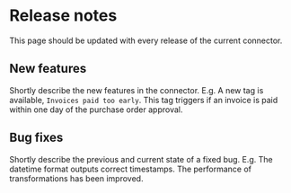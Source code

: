 # Release notes
This page should be updated with every release of the current connector.

## New features
Shortly describe the new features in the connector. E.g. A new tag is available, `Invoices paid too early`. This tag triggers if an invoice is paid within one day of the purchase order approval.

## Bug fixes
Shortly describe the previous and current state of a fixed bug. E.g. The datetime format outputs correct timestamps. The performance of transformations has been improved.
